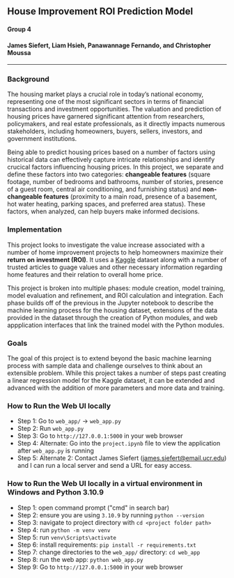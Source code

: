 ## House Improvement ROI Prediction Model

#### Group 4
#### James Siefert, Liam Hsieh, Panawannage Fernando, and Christopher Moussa

---

### Background

The housing market plays a crucial role in today’s national economy,
representing one of the most significant sectors in terms of financial
transactions and investment opportunities. The valuation and prediction of
housing prices have garnered significant attention from researchers,
policymakers, and real estate professionals, as it directly impacts numerous
stakeholders, including homeowners, buyers, sellers, investors, and government
institutions.

Being able to predict housing prices based on a number of factors using
historical data can effectively capture intricate relationships and identify
crucical factors influencing housing prices. In this project, we separate and
define these factors into two categories: **changeable features** (square
footage, number of bedrooms and bathrooms, number of stories, presence of a
guest room, central air conditioning, and furnishing status) and
**non-changeable features** (proximity to a main road, presence of a basement,
hot water heating, parking spaces, and preferred area status). These factors,
when analyzed, can help buyers make informed decisions.

### Implementation

This project looks to investigate the value increase associated with a number
of home improvement projects to help homeowners maximize their **return on**
**investment (ROI)**. It uses a [Kaggle](https://www.kaggle.com/datasets/harishkumardatalab/housing-price-prediction)
dataset along with a number of trusted articles to guage values and other
necessary information regarding home features and their relation to overall
home price.

This project is broken into multiple phases: module creation, model training,
model evaluation and refinement, and ROI calculation and integration. Each phase
builds off of the previous in the Jupyter notebook to describe the machine learning
process for the housing dataset, extensions of the data provided in the dataset
through the creation of Python modules, and web appplication interfaces that link
the trained model with the Python modules.

### Goals

The goal of this project is to extend beyond the basic machine learning process
with sample data and challenge ourselves to think about an extensible problem.
While this project takes a number of steps past creating a linear regression model
for the Kaggle dataset, it can be extended and advanced with the addition of more
parameters and more data and training.

### How to Run the Web UI locally
* Step 1: Go to `web_app/` -> `web_app.py`
* Step 2: Run `web_app.py`
* Step 3: Go to `http://127.0.0.1:5000` in your web browser
* Step 4: Alternate: Go into the `project.ipynb` file to view the application after `web_app.py` is running
* Step 5: Alternate 2: Contact James Siefert (james.siefert@email.ucr.edu) and I can run a local server and send a URL for easy access.

### How to Run the Web UI locally in a virtual environment in Windows and Python 3.10.9
* Step 1: open command prompt ("cmd" in search bar)
* Step 2: ensure you are using `3.10.9` by running `python --version`
* Step 3: navigate to project directory with `cd <project folder path>`
* Step 4: run `python -m venv venv`
* Step 5: run `venv\Scripts\activate`
* Step 6: install requirements: `pip install -r requirements.txt`
* Step 7: change directories to the `web_app/` directory: `cd web_app`
* Step 8: run the web app: `python web_app.py`
* Step 9: Go to `http://127.0.0.1:5000` in your web browser
